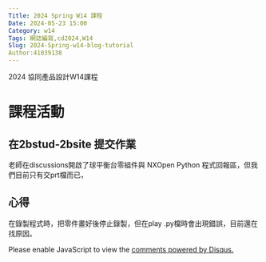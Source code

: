 ```yaml
---
Title: 2024 Spring W14 課程
Date: 2024-05-23 15:00
Category: w14
Tags: 網誌編寫,cd2024,W14
Slug: 2024-Spring-w14-blog-tutorial
Author:41039138
---
```


2024 協同產品設計W14課程

<!-- PELICAN_END_SUMMARY -->

# 課程活動

## 在2bstud-2bsite 提交作業

老師在discussions開啟了球平衡台零組件與 NXOpen Python 程式回報區，但我們目前只有交prt檔而已，

## 心得

在錄製程式時，把零件畫好後停止錄製，但在play .py檔時會出現錯誤，目前還在找原因。

<div id="disqus_thread"></div>
<script>
    /**  
    *  RECOMMENDED CONFIGURATION VARIABLES: EDIT AND UNCOMMENT THE SECTION BELOW TO INSERT DYNAMIC VALUES FROM YOUR PLATFORM OR CMS.
    *  LEARN WHY DEFINING THESE VARIABLES IS IMPORTANT: https://disqus.com/admin/universalcode/#configuration-variables    */
    /*
    var disqus_config = function () {
    this.page.url = PAGE_URL;  // Replace PAGE_URL with your page's canonical URL variable
    this.page.identifier = PAGE_IDENTIFIER; // Replace PAGE_IDENTIFIER with your page's unique identifier variable
    };
    */
    (function() { // DON'T EDIT BELOW THIS LINE
    var d = document, s = d.createElement('script');
    s.src = 'https://https-github-com-gujiafeng-github-io-cd2024.disqus.com/embed.js';
    s.setAttribute('data-timestamp', +new Date());
    (d.head || d.body).appendChild(s);
    })();
</script>
<noscript>Please enable JavaScript to view the <a href="https://disqus.com/?ref_noscript">comments powered by Disqus.</a></noscript>